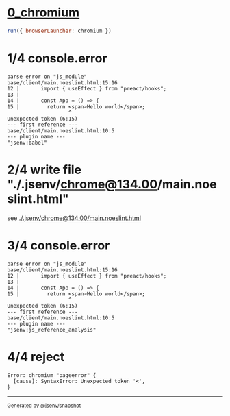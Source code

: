 # [0_chromium](../../script_module_jsx_error_dev.test.mjs#L20)

```js
run({ browserLauncher: chromium })
```

# 1/4 console.error

```console
parse error on "js_module"
base/client/main.noeslint.html:15:16
12 |       import { useEffect } from "preact/hooks";
13 | 
14 |       const App = () => {
15 |         return <span>Hello world</span>;
                    ^
Unexpected token (6:15)
--- first reference ---
base/client/main.noeslint.html:10:5
--- plugin name ---
"jsenv:babel"
```

# 2/4 write file "./.jsenv/chrome@134.00/main.noeslint.html"

see [./.jsenv/chrome@134.00/main.noeslint.html](./.jsenv/chrome@134.00/main.noeslint.html)

# 3/4 console.error

```console
parse error on "js_module"
base/client/main.noeslint.html:15:16
12 |       import { useEffect } from "preact/hooks";
13 | 
14 |       const App = () => {
15 |         return <span>Hello world</span>;
                    ^
Unexpected token (6:15)
--- first reference ---
base/client/main.noeslint.html:10:5
--- plugin name ---
"jsenv:js_reference_analysis"
```

# 4/4 reject

```console
Error: chromium "pageerror" {
  [cause]: SyntaxError: Unexpected token '<',
}
```

---

<sub>
  Generated by <a href="https://github.com/jsenv/core/tree/main/packages/tooling/snapshot">@jsenv/snapshot</a>
</sub>
